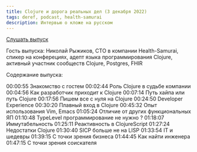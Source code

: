 ```yaml
---
title: Clojure и дорога реальных дел (3 декабря 2022)
tags: deref, podcast, health-samurai
description: Интервью о кложе на русском
---
```


[Слушать выпуск](https://ufostation.mave.digital/ep-17)

Гость выпуска: Николай Рыжиков, CTO в компании Health-Samurai, спикер на конферециях, адепт языка программирования Clojure, активный участник сообществ Clojure, Postgres, FHIR

Содержание выпуска:

00:00:55 Знакомство с гостем
00:02:44 Роль Clojure в судьбе компании
00:04:56 Как разработчик приходит к Clojure
00:07:14 Путь хайпа или путь Clojure
00:17:56 Пишем все с нуля на Сlojure
00:24:50 Developer Experience
00:30:20 Плавный вход в Clojure
00:45:32 Опыт использования Vim, Emacs
01:05:24 Отличие от других функциональных ЯП
01:10:48 TypeLevel программирование не нужно ? 
01:18:07 Иммутабельность
01:25:11 Реактивность в ClojureScript
01:27:24 Недостатки Clojure
01:30:40 SICP больше не на LISP
01:33:54 IT и шедевры
01:39:15 С точки зрения бизнеса
01:44:45 Как найти инженера
01:47:15 С точки зрения соискателя